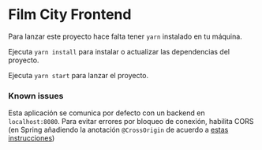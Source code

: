 # Film City Frontend


Para lanzar este proyecto hace falta tener `yarn` instalado en tu máquina.

Ejecuta `yarn install` para instalar o actualizar las dependencias del proyecto. 

Ejecuta `yarn start` para lanzar el proyecto. 



### Known issues

Esta aplicación se comunica por defecto con un backend en `localhost:8080`. Para evitar errores por bloqueo de conexión, habilita CORS (en Spring añadiendo la anotación `@CrossOrigin` de acuerdo a [estas instrucciones](https://www.baeldung.com/spring-cors))